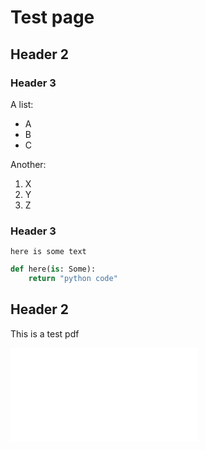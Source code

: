 <html lang="en-US">
  <head>
    <meta charset="utf-8" />
    <meta name="viewport" content="width=device-width" />
    <title>My test page</title>
  </head>

# Test page

## Header 2

### Header 3

A list:
- A
- B
- C

Another:
  1. X
  2. Y
  3. Z

### Header 3

```text
here is some text
```

```python
def here(is: Some):
    return "python code"
```


## Header 2

This is a test pdf

<embed src="assets/1508.07346.pdf" type="application/pdf" />



</html>
